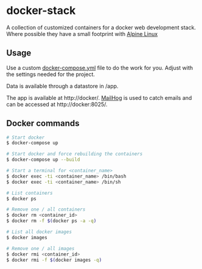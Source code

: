 # docker-stack

A collection of customized containers for a docker web development stack. Where possible they have a small footprint
with [Alpine Linux](http://alpinelinux.org/)

## Usage

Use a custom [docker-compose.yml](docker-compose.yml) file to do the work for you. Adjust with the settings needed for
the project.

Data is available through a datastore in /app.

The app is available at http://docker/.
[MailHog](https://github.com/mailhog/MailHog) is used to catch emails and can be accessed at http://docker:8025/.

## Docker commands

```bash
# Start docker
$ docker-compose up

# Start docker and force rebuilding the containers
$ docker-compose up --build

# Start a terminal for <container_name>
$ docker exec -ti <container_name> /bin/bash
$ docker exec -ti <container_name> /bin/sh

# List containers
$ docker ps

# Remove one / all containers
$ docker rm <container_id>
$ docker rm -f $(docker ps -a -q)

# List all docker images
$ docker images

# Remove one / all images
$ docker rmi <container_id>
$ docker rmi -f $(docker images -q)
```
